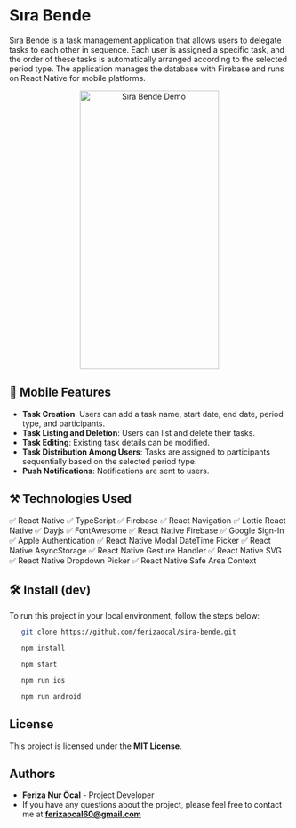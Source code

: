 # Sıra Bende

Sıra Bende is a task management application that allows users to delegate tasks to each other in sequence. Each user is assigned a specific task, and the order of these tasks is automatically arranged according to the selected period type. The application manages the database with Firebase and runs on React Native for mobile platforms.

<p align="center">
  <img src="src/assets/gif/sira-bende-demo.gif" width="250" height="500" alt="Sıra Bende Demo" />
</p>

## 📱 Mobile Features

- **Task Creation**: Users can add a task name, start date, end date, period type, and participants.
- **Task Listing and Deletion**: Users can list and delete their tasks.
- **Task Editing**: Existing task details can be modified.
- **Task Distribution Among Users**: Tasks are assigned to participants sequentially based on the selected period type.
- **Push Notifications**: Notifications are sent to users.

## ⚒️ Technologies Used

✅ React Native 
✅ TypeScript
✅ Firebase
✅ React Navigation
✅ Lottie React Native
✅ Dayjs
✅ FontAwesome
✅ React Native Firebase
✅ Google Sign-In
✅ Apple Authentication
✅ React Native Modal DateTime Picker
✅ React Native AsyncStorage
✅ React Native Gesture Handler
✅ React Native SVG
✅ React Native Dropdown Picker
✅ React Native Safe Area Context 

## 🛠️ Install (dev)

To run this project in your local environment, follow the steps below:

```sh
   git clone https://github.com/ferizaocal/sira-bende.git

   npm install

   npm start

   npm run ios

   npm run android
```

## **License**

This project is licensed under the **MIT License**.

## **Authors**

- **Feriza Nur Öcal** - Project Developer
- If you have any questions about the project, please feel free to contact me at **ferizaocal60@gmail.com** 
